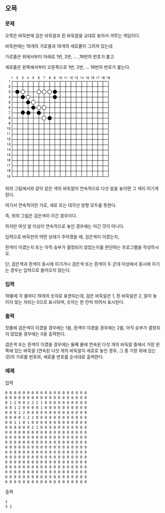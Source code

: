 ## 오목

### 문제


오목은 바둑판에 검은 바둑알과 흰 바둑알을 교대로 놓아서 겨루는 게임이다. 

바둑판에는 19개의 가로줄과 19개의 세로줄이 그려져 있는데 

가로줄은 위에서부터 아래로 1번, 2번, ... ,19번의 번호가 붙고 

세로줄은 왼쪽에서부터 오른쪽으로 1번, 2번, ... 19번의 번호가 붙는다.

![그림01](43_fig_01.png)

 

위의 그림에서와 같이 같은 색의 바둑알이 연속적으로 다섯 알을 놓이면 그 색이 이기게 된다. 

여기서 연속적이란 가로, 세로 또는 대각선 방향 모두를 뜻한다. 

즉, 위의 그림은 검은색이 이긴 경우이다. 

하지만 여섯 알 이상이 연속적으로 놓인 경우에는 이긴 것이 아니다.

 

입력으로 바둑판의 어떤 상태가 주어졌을 때, 검은색이 이겼는지, 

흰색이 이겼는지 또는 아직 승부가 결정되지 않았는지를 판단하는 프로그램을 작성하시오. 

단, 검은색과 흰색이 동시에 이기거나 검은색 또는 흰색이 두 군데 이상에서 동시에 이기는 경우는 입력으로 들어오지 않는다.

 


### 입력
19줄에 각 줄마다 19개의 숫자로 표현되는데, 검은 바둑알은 1, 흰 바둑알은 2, 알이 놓이지 않는 자리는 0으로 표시되며, 숫자는 한 칸씩 띄어서 표시된다.


### 출력
첫줄에 검은색이 이겼을 경우에는 1을, 흰색이 이겼을 경우에는 2를, 아직 승부가 결정되지 않았을 경우에는 0을 출력한다.

검은색 또는 흰색이 이겼을 경우에는 둘째 줄에 연속된 다섯 개의 바둑알 중에서 가장 왼쪽에 있는 바둑알 (연속된 다섯 개의 바둑알이 세로로 놓인 경우, 그 중 가장 위에 있는 것)의 가로줄 번호와, 세로줄 번호를 순서대로 출력한다.


### 예제
입력
```
0 0 0 0 0 0 0 0 0 0 0 0 0 0 0 0 0 0 0 
0 0 0 0 0 0 0 0 0 0 0 0 0 0 0 0 0 0 0 
0 1 2 0 0 2 2 2 1 0 0 0 0 0 0 0 0 0 0 
0 0 1 2 0 0 0 0 1 0 0 0 0 0 0 0 0 0 0 
0 0 0 1 2 0 0 0 0 0 0 0 0 0 0 0 0 0 0 
0 0 0 0 1 2 2 0 0 0 0 0 0 0 0 0 0 0 0 
0 0 1 1 0 1 0 0 0 0 0 0 0 0 0 0 0 0 0 
0 0 0 0 0 0 2 1 0 0 0 0 0 0 0 0 0 0 0 
0 0 0 0 0 0 0 0 0 0 0 0 0 0 0 0 0 0 0 
0 0 0 0 0 0 0 0 0 0 0 0 0 0 0 0 0 0 0 
0 0 0 0 0 0 0 0 0 0 0 0 0 0 0 0 0 0 0 
0 0 0 0 0 0 0 0 0 0 0 0 0 0 0 0 0 0 0 
0 0 0 0 0 0 0 0 0 0 0 0 0 0 0 0 0 0 0 
0 0 0 0 0 0 0 0 0 0 0 0 0 0 0 0 0 0 0 
0 0 0 0 0 0 0 0 0 0 0 0 0 0 0 0 0 0 0 
0 0 0 0 0 0 0 0 0 0 0 0 0 0 0 0 0 0 0 
0 0 0 0 0 0 0 0 0 0 0 0 0 0 0 0 0 0 0 
0 0 0 0 0 0 0 0 0 0 0 0 0 0 0 0 0 0 0 
0 0 0 0 0 0 0 0 0 0 0 0 0 0 0 0 0 0 0
```

출력
```
1 
3 2
```